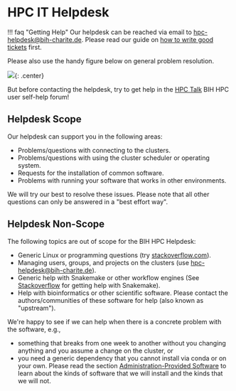 # HPC IT Helpdesk

!!! faq "Getting Help"
    Our helpdesk can be reached via email to hpc-helpdesk@bih-charite.de.
    Please read our guide on [how to write good tickets](good-tickets.md) first.

Please also use the handy figure below on general problem resolution.

![](figures/help-workflow.png){: .center}

But before contacting the helpdesk, try to get help in the [HPC Talk](../how-to/misc/hpc-talk.md) BIH HPC user self-help forum!

## Helpdesk Scope

Our helpdesk can support you in the following areas:

- Problems/questions with connecting to the clusters.
- Problems/questions  with using the cluster scheduler or operating system.
- Requests for the installation of common software.
- Problems with running your software that works in other environments.

We will try our best to resolve these issues.
Please note that all other questions can only be answered in a "best effort way".

## Helpdesk Non-Scope

The following topics are out of scope for the BIH HPC Helpdesk:

- Generic Linux or programming questions (try [stackoverflow.com](http://stackoverflow.com)).
- Managing users, groups, and projects on the clusters (use hpc-helpdesk@bih-charite.de).
- Generic help with Snakemake or other workflow engines (See [Stackoverflow](https://stackoverflow.com/questions/tagged/snakemake) for getting help with Snakemake).
- Help with bioinformatics or other scientific software.
  Please contact the authors/communities of these software for help (also known as "upstream").

We're happy to see if we can help when there is a concrete problem with the software, e.g.,

- something that breaks from one week to another without you changing anything and you assume a change on the cluster, or
- you need a generic dependency that you cannot install via conda or on your own.
  Please read the section [Administration-Provided Software](../admin/provided-software.md) to learn about the kinds of software that we will install and the kinds that we will not.
